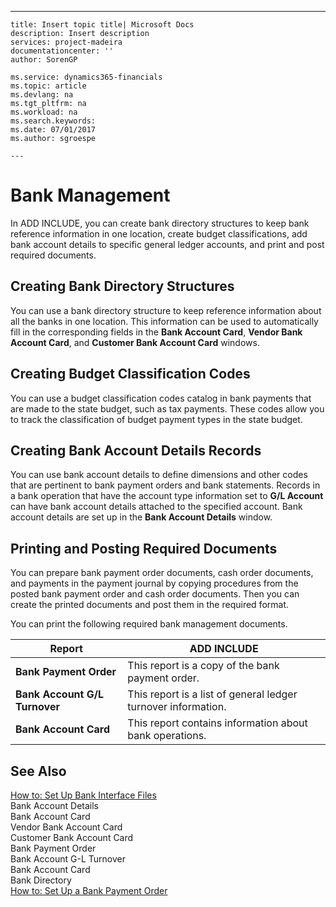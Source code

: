 ---
    title: Insert topic title| Microsoft Docs
    description: Insert description
    services: project-madeira
    documentationcenter: ''
    author: SorenGP

    ms.service: dynamics365-financials
    ms.topic: article
    ms.devlang: na
    ms.tgt_pltfrm: na
    ms.workload: na
    ms.search.keywords:
    ms.date: 07/01/2017
    ms.author: sgroespe

    ---
# Bank Management
In ADD INCLUDE<!--[!INCLUDE[navnow](../../ApplicationDesign/includes/navnow_md.md)]-->, you can create bank directory structures to keep bank reference information in one location, create budget classifications, add bank account details to specific general ledger accounts, and print and post required documents.  
  
## Creating Bank Directory Structures  
 You can use a bank directory structure to keep reference information about all the banks in one location. This information can be used to automatically fill in the corresponding fields in the **Bank Account Card**, **Vendor Bank Account Card**, and **Customer Bank Account Card** windows.  
  
## Creating Budget Classification Codes  
 You can use a budget classification codes catalog in bank payments that are made to the state budget, such as tax payments. These codes allow you to track the classification of budget payment types in the state budget.  
  
## Creating Bank Account Details Records  
 You can use bank account details to define dimensions and other codes that are pertinent to bank payment orders and bank statements. Records in a bank operation that have the account type information set to **G\/L Account** can have bank account details attached to the specified account. Bank account details are set up in the **Bank Account Details** window.  
  
## Printing and Posting Required Documents  
 You can prepare bank payment order documents, cash order documents, and payments in the payment journal by copying procedures from the posted bank payment order and cash order documents. Then you can create the printed documents and post them in the required format.  
  
 You can print the following required bank management documents.  
  
|Report|ADD INCLUDE<!--[!INCLUDE[bp_tabledescription](../../ApplicationDesign/includes/bp_tabledescription_md.md)]-->|  
|------------|---------------------------------------|  
|**Bank Payment Order**|This report is a copy of the bank payment order.|  
|**Bank Account G\/L Turnover**|This report is a list of general ledger turnover information.|  
|**Bank Account Card**|This report contains information about bank operations.|  
  
## See Also  
 [How to: Set Up Bank Interface Files](assetId:///e960b140-df19-4ff4-bcfa-5a034ceb4b53)   
 Bank Account Details   
 Bank Account Card   
 Vendor Bank Account Card   
 Customer Bank Account Card   
 Bank Payment Order   
 Bank Account G\-L Turnover   
 Bank Account Card   
 Bank Directory   
 [How to: Set Up a Bank Payment Order](../../LocalFunctionalityForMicrosoftDynamicsNav2016/Russia/how-to-set-up-a-bank-payment-order.md)